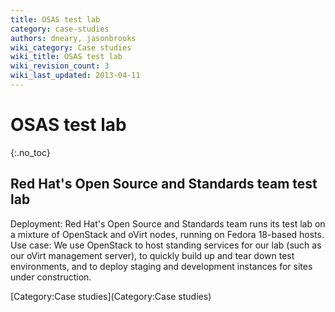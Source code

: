 ```yaml
---
title: OSAS test lab
category: case-studies
authors: dneary, jasonbrooks
wiki_category: Case studies
wiki_title: OSAS test lab
wiki_revision_count: 3
wiki_last_updated: 2013-04-11
---
```


# OSAS test lab

{:.no_toc}

## Red Hat's Open Source and Standards team test lab

Deployment: Red Hat's Open Source and Standards team runs its test lab on a mixture of OpenStack and oVirt nodes, running on Fedora 18-based hosts.
Use case: We use OpenStack to host standing services for our lab (such as our oVirt management server), to quickly build up and tear down test environments, and to deploy staging and development instances for sites under construction.  

[Category:Case studies](Category:Case studies)

